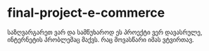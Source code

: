 # final-project-e-commerce

საზღვარგარეთ ვარ და სამწუხაროდ ეს პროექტი ვერ დავასრულე, ინტერნეტის პრობლემაც მაქვს. რაც მოვასწარი იმას ვტვირთავ.
